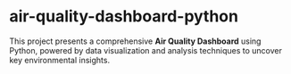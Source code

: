 # air-quality-dashboard-python
 This project presents a comprehensive **Air Quality Dashboard** using Python, powered by data visualization and analysis techniques to uncover key environmental insights.
